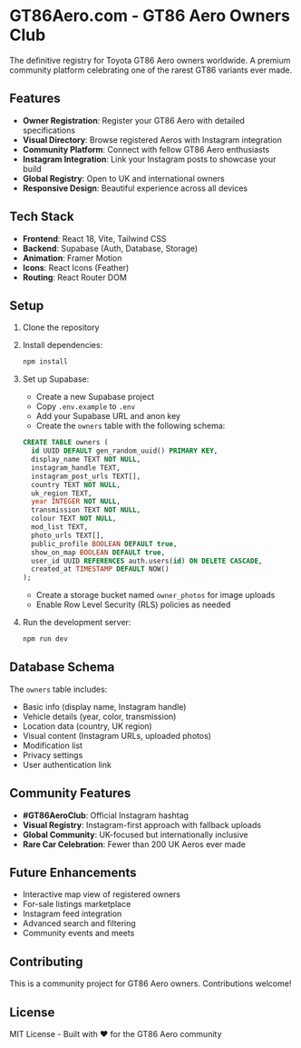 # GT86Aero.com - GT86 Aero Owners Club

The definitive registry for Toyota GT86 Aero owners worldwide. A premium community platform celebrating one of the rarest GT86 variants ever made.

## Features

- **Owner Registration**: Register your GT86 Aero with detailed specifications
- **Visual Directory**: Browse registered Aeros with Instagram integration
- **Community Platform**: Connect with fellow GT86 Aero enthusiasts
- **Instagram Integration**: Link your Instagram posts to showcase your build
- **Global Registry**: Open to UK and international owners
- **Responsive Design**: Beautiful experience across all devices

## Tech Stack

- **Frontend**: React 18, Vite, Tailwind CSS
- **Backend**: Supabase (Auth, Database, Storage)
- **Animation**: Framer Motion
- **Icons**: React Icons (Feather)
- **Routing**: React Router DOM

## Setup

1. Clone the repository
2. Install dependencies:
   ```bash
   npm install
   ```

3. Set up Supabase:
   - Create a new Supabase project
   - Copy `.env.example` to `.env`
   - Add your Supabase URL and anon key
   - Create the `owners` table with the following schema:

   ```sql
   CREATE TABLE owners (
     id UUID DEFAULT gen_random_uuid() PRIMARY KEY,
     display_name TEXT NOT NULL,
     instagram_handle TEXT,
     instagram_post_urls TEXT[],
     country TEXT NOT NULL,
     uk_region TEXT,
     year INTEGER NOT NULL,
     transmission TEXT NOT NULL,
     colour TEXT NOT NULL,
     mod_list TEXT,
     photo_urls TEXT[],
     public_profile BOOLEAN DEFAULT true,
     show_on_map BOOLEAN DEFAULT true,
     user_id UUID REFERENCES auth.users(id) ON DELETE CASCADE,
     created_at TIMESTAMP DEFAULT NOW()
   );
   ```

   - Create a storage bucket named `owner_photos` for image uploads
   - Enable Row Level Security (RLS) policies as needed

4. Run the development server:
   ```bash
   npm run dev
   ```

## Database Schema

The `owners` table includes:
- Basic info (display name, Instagram handle)
- Vehicle details (year, color, transmission)
- Location data (country, UK region)
- Visual content (Instagram URLs, uploaded photos)
- Modification list
- Privacy settings
- User authentication link

## Community Features

- **#GT86AeroClub**: Official Instagram hashtag
- **Visual Registry**: Instagram-first approach with fallback uploads
- **Global Community**: UK-focused but internationally inclusive
- **Rare Car Celebration**: Fewer than 200 UK Aeros ever made

## Future Enhancements

- Interactive map view of registered owners
- For-sale listings marketplace
- Instagram feed integration
- Advanced search and filtering
- Community events and meets

## Contributing

This is a community project for GT86 Aero owners. Contributions welcome!

## License

MIT License - Built with ❤️ for the GT86 Aero community